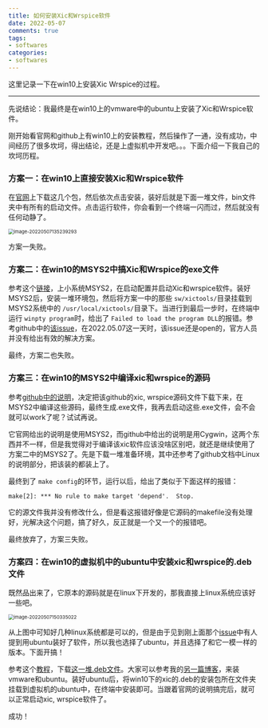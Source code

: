 ```yaml
---
title: 如何安装Xic和Wrspice软件
date: 2022-05-07
comments: true
tags:
- softwares
categories:
- softwares
---
```


这里记录一下在win10上安装Xic Wrspice的过程。

------

先说结论：我最终是在win10上的vmware中的ubuntu上安装了Xic和Wrspice软件。

刚开始看官网和github上有win10上的安装教程，然后操作了一通，没有成功，中间经历了很多坎坷，得出结论，还是上虚拟机中开发吧。。。下面介绍一下我自己的坎坷历程。

### 方案一：在win10上直接安装Xic和Wrspice软件

在[官网](http://wrcad.com/xictools/downld.php?distrib=MINGW)上下载这几个包，然后依次点击安装，装好后就是下面一堆文件，bin文件夹中有所有的启动文件。点击运行软件，你会看到一个终端一闪而过，然后就没有任何动静了。

<img src="https://jasonbourne-photo1.oss-cn-beijing.aliyuncs.com/img1/202205071559278.png" alt="image-20220507135239293" style="zoom:67%;" />

方案一失败。

### 方案二：在win10的MSYS2中搞Xic和Wrspice的exe文件

参考这个[链接](http://wrcad.com/win_install.html)，上小系统MSYS2，在启动配置并启动Xic和wrspice软件。装好MSYS2后，安装一堆环境包，然后将方案一中的那些 `sw/xictools/`目录挂载到MSYS2系统中的 `/usr/local/xictools/`目录下。当进行到最后一步时，在终端中运行 `winpty program`时，给出了 `Failed to load the program DLL`的报错。参考github中的[该issue](https://github.com/wrcad/xictools/issues/12)，在2022.05.07这一天时，该issue还是open的，官方人员并没有给出有效的解决方案。

最终，方案二也失败。

### 方案三：在win10的MSYS2中编译xic和wrspice的源码

参考[github中的说明](https://github.com/wrcad/xictools)，决定把该github的xic, wrspice源码文件下载下来，在MSYS2中编译这些源码，最终生成.exe文件，我再去启动这些.exe文件，会不会就可以work了呢？试试再说。

它官网给出的说明是使用MSYS2，而github中给出的说明是用Cygwin，这两个东西并不一样，但是我觉得对于编译该xic软件应该没啥区别吧，就还是继续使用了方案二中的MSYS2了。先是下载一堆准备环境，其中还参考了github文档中Linux的说明部分，把该装的都装上了。

最终到了 `make config`的环节，运行以后，给出了类似于下面这样的报错：

```
make[2]: *** No rule to make target 'depend'.  Stop.
```

它的源文件我并没有修改什么，但是看这报错好像是它源码的makefile没有处理好，光解决这个问题，搞了好久，反正就是一个又一个的报错吧。

最终放弃了，方案三失败。

### 方案四：在win10的虚拟机中的ubuntu中安装xic和wrspice的.deb文件

既然品出来了，它原本的源码就是在linux下开发的，那我直接上linux系统应该好一些吧。

<img src="https://jasonbourne-photo1.oss-cn-beijing.aliyuncs.com/img1/202205071559280.png" alt="image-20220507150335022" style="zoom:67%;" />

从上图中可知好几种linux系统都是可以的，但是由于见到刚上面那个[issue](https://github.com/wrcad/xictools/issues/12)中有人提到用ubuntu装好了软件，所以我也选择了ubuntu，并且选择了和它一模一样的版本。下面开搞！

参考这个[教程](http://wrcad.com/unix_install.html)，下载[这一堆.deb文件](http://wrcad.com/xictools/downld.php?distrib=LinuxUbuntu20)。大家可以参考我的[另一篇博客](https://blog.csdn.net/weixin_43128203/article/details/124632496?csdn_share_tail=%7B%22type%22%3A%22blog%22%2C%22rType%22%3A%22article%22%2C%22rId%22%3A%22124632496%22%2C%22source%22%3A%22weixin_43128203%22%7D&ctrtid=C1MBm)，来装vmware和ubuntu。装好ubuntu后，将win10下的xic的.deb的安装包所在文件夹挂载到虚拟机的ubuntu中，在终端中安装即可。当跟着官网的说明搞完后，就可以正常启动xic, wrspice软件了。

成功！

